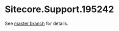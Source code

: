 # Sitecore.Support.195242

See [master branch](https://github.com/sitecoresupport/Sitecore.Support.195242) for details.